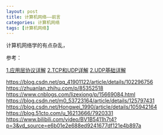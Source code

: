 ```yaml
---
layout: post
title: 计算机网络——前言
categories: 计算机网络
tags: [计算机网络]
---
```


计算机网络学的有点杂乱，

参考：

[1.应用层协议详解](https://www.cnblogs.com/cxuanBlog/p/13952195.html)
[2.TCP和UDP详解](https://www.cnblogs.com/cxuanBlog/p/14059379.html)
[2.UDP基础详解](https://www.cnblogs.com/cxuanBlog/p/14040615.html)


https://blog.csdn.net/qq_41901122/article/details/102296756
https://zhuanlan.zhihu.com/p/85352518
https://www.cnblogs.com/lizexiong/p/15669084.html
https://blog.csdn.net/m0_53723164/article/details/125797431
https://blog.csdn.net/Hongwei_1990/article/details/105942164
https://blog.51cto.com/u_16213666/7920331
https://www.bilibili.com/video/BV1B5411h7t4?p=3&vd_source=e6b01e2e688ed9241677df121e4b897a